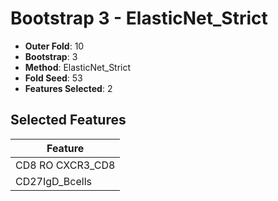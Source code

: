 # Bootstrap 3 - ElasticNet_Strict

- **Outer Fold**: 10
- **Bootstrap**: 3
- **Method**: ElasticNet_Strict
- **Fold Seed**: 53
- **Features Selected**: 2

## Selected Features

| Feature |
|---------|
| CD8 RO CXCR3_CD8 |
| CD27IgD_Bcells |
